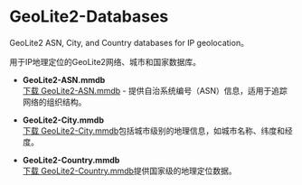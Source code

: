 # GeoLite2-Databases
GeoLite2 ASN, City, and Country databases for IP geolocation。

用于IP地理定位的GeoLite2网络、城市和国家数据库。

- **GeoLite2-ASN.mmdb**  
  [下载 GeoLite2-ASN.mmdb](https://github.com/MyCan93/GeoLite2-Databases/releases/download/GeoLite2/GeoLite2-ASN.mmdb) - 提供自治系统编号（ASN）信息，适用于追踪网络的组织结构。

- **GeoLite2-City.mmdb**  
  [下载 GeoLite2-City.mmdb](https://github.com/MyCan93/GeoLite2-Databases/releases/download/GeoLite2/GeoLite2-City.mmdb)包括城市级别的地理信息，如城市名称、纬度和经度。

- **GeoLite2-Country.mmdb**  
  [下载 GeoLite2-Country.mmdb](https://github.com/MyCan93/GeoLite2-Databases/releases/download/GeoLite2/GeoLite2-Country.mmdb)提供国家级的地理定位数据。
